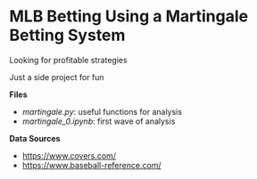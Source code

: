 # MLB Betting Using a Martingale Betting System

Looking for profitable strategies

Just a side project for fun

**Files**
* *martingale.py*: useful functions for analysis
* *martingale_0.ipynb*: first wave of analysis

**Data Sources**
* https://www.covers.com/
* https://www.baseball-reference.com/
